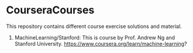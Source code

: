# CourseraCourses
This repository contains different course exercise solutions and material.

1. MachineLearning/Stanford: This is course by Prof. Andrew Ng and Stanford University. https://www.coursera.org/learn/machine-learning?
